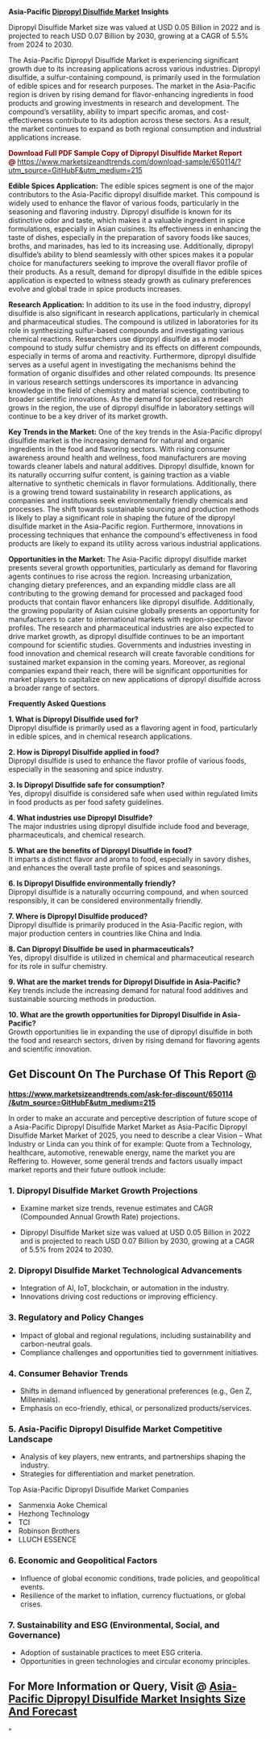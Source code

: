 <p><strong>Asia-Pacific&nbsp;<a href=""https://www.marketsizeandtrends.com/download-sample/650114/&amp;utm_source=GitHubF&amp;utm_medium=215"">Dipropyl Disulfide Market</a> Insights</strong></p><p>Dipropyl Disulfide Market size was valued at USD 0.05 Billion in 2022 and is projected to reach USD 0.07 Billion by 2030, growing at a CAGR of 5.5% from 2024 to 2030.</p><p><p>The Asia-Pacific Dipropyl Disulfide Market is experiencing significant growth due to its increasing applications across various industries. Dipropyl disulfide, a sulfur-containing compound, is primarily used in the formulation of edible spices and for research purposes. The market in the Asia-Pacific region is driven by rising demand for flavor-enhancing ingredients in food products and growing investments in research and development. The compound’s versatility, ability to impart specific aromas, and cost-effectiveness contribute to its adoption across these sectors. As a result, the market continues to expand as both regional consumption and industrial applications increase.</p><p><p><strong><span style="color: #800000;">Download Full PDF Sample Copy of Dipropyl Disulfide Market Report @</span>&nbsp;</strong><a href="https://www.marketsizeandtrends.com/download-sample/650114/?utm_source=GitHubF&amp;utm_medium=215" target="_blank">https://www.marketsizeandtrends.com/download-sample/650114/?utm_source=GitHubF&amp;utm_medium=215</a></p></p><p><strong>Edible Spices Application:</strong> The edible spices segment is one of the major contributors to the Asia-Pacific dipropyl disulfide market. This compound is widely used to enhance the flavor of various foods, particularly in the seasoning and flavoring industry. Dipropyl disulfide is known for its distinctive odor and taste, which makes it a valuable ingredient in spice formulations, especially in Asian cuisines. Its effectiveness in enhancing the taste of dishes, especially in the preparation of savory foods like sauces, broths, and marinades, has led to its increasing use. Additionally, dipropyl disulfide’s ability to blend seamlessly with other spices makes it a popular choice for manufacturers seeking to improve the overall flavor profile of their products. As a result, demand for dipropyl disulfide in the edible spices application is expected to witness steady growth as culinary preferences evolve and global trade in spice products increases.</p><p><strong>Research Application:</strong> In addition to its use in the food industry, dipropyl disulfide is also significant in research applications, particularly in chemical and pharmaceutical studies. The compound is utilized in laboratories for its role in synthesizing sulfur-based compounds and investigating various chemical reactions. Researchers use dipropyl disulfide as a model compound to study sulfur chemistry and its effects on different compounds, especially in terms of aroma and reactivity. Furthermore, dipropyl disulfide serves as a useful agent in investigating the mechanisms behind the formation of organic disulfides and other related compounds. Its presence in various research settings underscores its importance in advancing knowledge in the field of chemistry and material science, contributing to broader scientific innovations. As the demand for specialized research grows in the region, the use of dipropyl disulfide in laboratory settings will continue to be a key driver of its market growth.</p><p><strong>Key Trends in the Market:</strong> One of the key trends in the Asia-Pacific dipropyl disulfide market is the increasing demand for natural and organic ingredients in the food and flavoring sectors. With rising consumer awareness around health and wellness, food manufacturers are moving towards cleaner labels and natural additives. Dipropyl disulfide, known for its naturally occurring sulfur content, is gaining traction as a viable alternative to synthetic chemicals in flavor formulations. Additionally, there is a growing trend toward sustainability in research applications, as companies and institutions seek environmentally friendly chemicals and processes. The shift towards sustainable sourcing and production methods is likely to play a significant role in shaping the future of the dipropyl disulfide market in the Asia-Pacific region. Furthermore, innovations in processing techniques that enhance the compound's effectiveness in food products are likely to expand its utility across various industrial applications.</p><p><strong>Opportunities in the Market:</strong> The Asia-Pacific dipropyl disulfide market presents several growth opportunities, particularly as demand for flavoring agents continues to rise across the region. Increasing urbanization, changing dietary preferences, and an expanding middle class are all contributing to the growing demand for processed and packaged food products that contain flavor enhancers like dipropyl disulfide. Additionally, the growing popularity of Asian cuisine globally presents an opportunity for manufacturers to cater to international markets with region-specific flavor profiles. The research and pharmaceutical industries are also expected to drive market growth, as dipropyl disulfide continues to be an important compound for scientific studies. Governments and industries investing in food innovation and chemical research will create favorable conditions for sustained market expansion in the coming years. Moreover, as regional companies expand their reach, there will be significant opportunities for market players to capitalize on new applications of dipropyl disulfide across a broader range of sectors.</p><p><strong>Frequently Asked Questions</strong></p><p><strong>1. What is Dipropyl Disulfide used for?</strong><br>Dipropyl disulfide is primarily used as a flavoring agent in food, particularly in edible spices, and in chemical research applications.</p><p><strong>2. How is Dipropyl Disulfide applied in food?</strong><br>Dipropyl disulfide is used to enhance the flavor profile of various foods, especially in the seasoning and spice industry.</p><p><strong>3. Is Dipropyl Disulfide safe for consumption?</strong><br>Yes, dipropyl disulfide is considered safe when used within regulated limits in food products as per food safety guidelines.</p><p><strong>4. What industries use Dipropyl Disulfide?</strong><br>The major industries using dipropyl disulfide include food and beverage, pharmaceuticals, and chemical research.</p><p><strong>5. What are the benefits of Dipropyl Disulfide in food?</strong><br>It imparts a distinct flavor and aroma to food, especially in savory dishes, and enhances the overall taste profile of spices and seasonings.</p><p><strong>6. Is Dipropyl Disulfide environmentally friendly?</strong><br>Dipropyl disulfide is a naturally occurring compound, and when sourced responsibly, it can be considered environmentally friendly.</p><p><strong>7. Where is Dipropyl Disulfide produced?</strong><br>Dipropyl disulfide is primarily produced in the Asia-Pacific region, with major production centers in countries like China and India.</p><p><strong>8. Can Dipropyl Disulfide be used in pharmaceuticals?</strong><br>Yes, dipropyl disulfide is utilized in chemical and pharmaceutical research for its role in sulfur chemistry.</p><p><strong>9. What are the market trends for Dipropyl Disulfide in Asia-Pacific?</strong><br>Key trends include the increasing demand for natural food additives and sustainable sourcing methods in production.</p><p><strong>10. What are the growth opportunities for Dipropyl Disulfide in Asia-Pacific?</strong><br>Growth opportunities lie in expanding the use of dipropyl disulfide in both the food and research sectors, driven by rising demand for flavoring agents and scientific innovation.</p></p><h2><strong>Get Discount On The Purchase Of This Report @&nbsp;</strong></h2><p><strong><a href=""https://www.marketsizeandtrends.com/ask-for-discount/650114/&amp;utm_source=GitHubF&amp;utm_medium=215"" target=""_blank"">https://www.marketsizeandtrends.com/ask-for-discount/650114<br />/&amp;utm_source=GitHubF&amp;utm_medium=215</a></strong></p><p>In order to make an accurate and perceptive description of future scope of a Asia-Pacific&nbsp;Dipropyl Disulfide Market Market as Asia-Pacific&nbsp;Dipropyl Disulfide Market Market of 2025, you need to describe a clear Vision &ndash; What Industry or Linda can you think of for example: Quote from a Technology, healthcare, automotive, renewable energy, name the market you are Reffering to. However, some general trends and factors usually impact market reports and their future outlook include:</p><h3>1.&nbsp;<strong>Dipropyl Disulfide Market Growth Projections</strong></h3><ul><li>Examine market size trends, revenue estimates and CAGR (Compounded Annual Growth Rate) projections.</li><li><p>Dipropyl Disulfide Market size was valued at USD 0.05 Billion in 2022 and is projected to reach USD 0.07 Billion by 2030, growing at a CAGR of 5.5% from 2024 to 2030.</p></li></ul><h3>2.&nbsp;<strong>Dipropyl Disulfide Market Technological Advancements</strong></h3><ul><li>Integration of AI, IoT, blockchain, or automation in the industry.</li><li>Innovations driving cost reductions or improving efficiency.</li></ul><h3>3.&nbsp;<strong>Regulatory and Policy Changes</strong></h3><ul><li>Impact of global and regional regulations, including sustainability and carbon-neutral goals.</li><li>Compliance challenges and opportunities tied to government initiatives.</li></ul><h3>4.&nbsp;<strong>Consumer Behavior Trends</strong></h3><ul><li>Shifts in demand influenced by generational preferences (e.g., Gen Z, Millennials).</li><li>Emphasis on eco-friendly, ethical, or personalized products/services.</li></ul><h3>5.&nbsp;<strong>Asia-Pacific Dipropyl Disulfide Market Competitive Landscape</strong></h3><ul><li>Analysis of key players, new entrants, and partnerships shaping the industry.</li><li>Strategies for differentiation and market penetration.</li></ul><p data-pm-slice=""1 1 []"">Top Asia-Pacific Dipropyl Disulfide Market Companies</p><div data-test-id=""""><p><li>Sanmenxia Aoke Chemical</li><li> Hezhong Technology</li><li> TCI</li><li> Robinson Brothers</li><li> LLUCH ESSENCE</li></p></div><h3>6.&nbsp;<strong>Economic and Geopolitical Factors</strong></h3><ul><li>Influence of global economic conditions, trade policies, and geopolitical events.</li><li>Resilience of the market to inflation, currency fluctuations, or global crises.</li></ul><h3>7.&nbsp;<strong>Sustainability and ESG (Environmental, Social, and Governance)</strong></h3><ul><li>Adoption of sustainable practices to meet ESG criteria.</li><li>Opportunities in green technologies and circular economy principles.</li></ul><h2><strong>For More Information or Query, Visit @&nbsp;</strong><a href=""https://www.verifiedmarketreports.com/product/dipropyl-disulfide-market/"" target=""_blank"">Asia-Pacific Dipropyl Disulfide Market Insights Size And Forecast</a></h2>"

